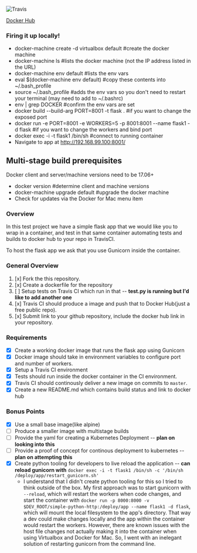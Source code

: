 ![Travis](https://travis-ci.org/morganwalker/simple-python-http.svg?branch=master)

[Docker Hub](https://hub.docker.com/r/jmorganwalker/simple-python-http/)

### Firing it up locally!

* docker-machine create -d virtualbox default #create the docker machine
* docker-machine ls #lists the docker machine (not the IP address listed in the URL)
* docker-machine env default #lists the env vars
* eval $(docker-machine env default)  #copy these contents into ~/.bash_profile
* source ~/.bash_profile #adds the env vars so you don't need to restart your terminal (may need to add to ~/.bashrc)
* env | grep DOCKER #confirm the env vars are set
* docker build --build-arg PORT=8001 -t flask . #if you want to change the exposed port
* docker run -e PORT=8001 -e WORKERS=5 -p 8001:8001 --name flask1 -d flask #if you want to change the workers and bind port
* docker exec -i -t flask1 /bin/sh #connect to running container
* Navigate to app at http://192.168.99.100:8001/

## Multi-stage build prerequisites

Docker client and server/machine versions need to be 17.06+

* docker version #determine client and machine versions
* docker-machine upgrade default #upgrade the docker machine
* Check for updates via the Docker for Mac menu item


### Overview

In this test project we have a simple flask app that we would like you to wrap in a container, and test in that same container
automating tests and builds to docker hub to your repo in TravisCI.

To host the flask app we ask that you use Gunicorn inside the container.

### General Overview

 1. [x] Fork the this repository.
 2. [x] Create a dockerfile for the repository
 3. [ ] Setup tests on Travis CI which run in that -- **test.py is running but I'd like to add another one**
 4. [x] Travis CI should produce a image and push that to Docker Hub(just a free public repo).
 5. [x] Submit link to your github repository, include the docker hub link in your repository.

### Requirements

 * [x] Create a working docker image that runs the flask app using Gunicorn
 * [x] Docker image should take in environment variables to configure port and number of workers.
 * [x] Setup a Travis CI environment
 * [x] Tests should run inside the docker container in the CI environment.
 * [x] Travis CI should continously deliver a new image on commits to `master`.
 * [x] Create a new README.md which contains build status and link to docker hub

### Bonus Points

 * [x] Use a small base image(like alpine)
 * [ ] Produce a smaller image with multistage builds
 * [ ] Provide the yaml for creating a Kubernetes Deployment -- **plan on looking into this**
 * [ ] Provide a proof of concept for continous deployment to kubernetes -- **plan on attempting this**
 * [x] Create python tooling for developers to live reload the application -- **can reload gunicorn with** ```docker exec -i -t flask1 /bin/sh -c '/bin/sh /deploy/app/restart_gunicorn.sh'```
   * I understand that I didn't create python tooling for this so I tried to think outside of the box.  My first approach was to start gunicorn with `--reload`, which will restart the workers when code changes, and start the container with `docker run -p 8000:8000 -v $DEV_ROOT/simple-python-http:/deploy/app --name flask1 -d flask`, which will mount the local filesystem to the app's directory.  That way a dev could make changes locally and the app within the container would restart the workers.  However, there are known issues with the host file changes not actually making it into the container when using Virtualbox and Docker for Mac.  So, I went with an inelegant solution of restarting gunicorn from the command line.

